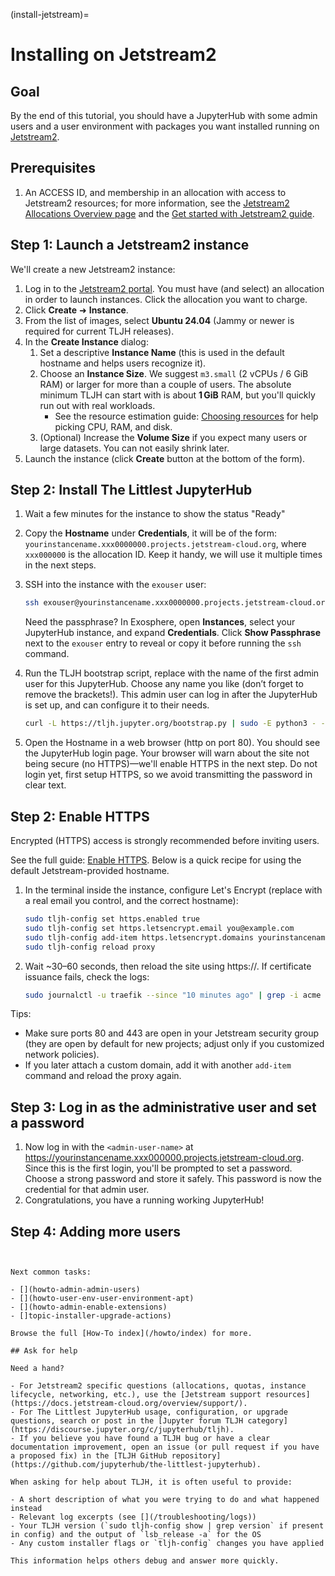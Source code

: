 (install-jetstream)=

# Installing on Jetstream2

## Goal

By the end of this tutorial, you should have a JupyterHub with some admin
users and a user environment with packages you want installed running on
[Jetstream2](https://jetstream-cloud.org/).

## Prerequisites

1. An ACCESS ID, and membership in an allocation with access to Jetstream2 resources; for more information,
   see the [Jetstream2 Allocations Overview page](https://docs.jetstream-cloud.org/alloc/overview/) and the [Get started with Jetstream2 guide](https://jetstream-cloud.org/get-started/).

## Step 1: Launch a Jetstream2 instance

We'll create a new Jetstream2 instance:

1.  Log in to the [Jetstream2 portal](https://use.jetstream-cloud.org/). You must have (and select) an allocation in order to launch instances. Click the allocation you want to charge.
2.  Click **Create** ➜ **Instance**.
3.  From the list of images, select **Ubuntu 24.04** (Jammy or newer is required for current TLJH releases).
4.  In the **Create Instance** dialog:
    1. Set a descriptive **Instance Name** (this is used in the default hostname and helps users recognize it).
    2. Choose an **Instance Size**. We suggest `m3.small` (2 vCPUs / 6 GiB RAM) or larger for more than a couple of users. The absolute minimum TLJH can start with is about **1 GiB** RAM, but you'll quickly run out with real workloads.
       - See the resource estimation guide: [Choosing resources](/howto/admin/resource-estimation) for help picking CPU, RAM, and disk.
    3. (Optional) Increase the **Volume Size** if you expect many users or large datasets. You can not easily shrink later.
5.  Launch the instance (click **Create** button at the bottom of the form).

## Step 2: Install The Littlest JupyterHub

1. Wait a few minutes for the instance to show the status "Ready"
2. Copy the **Hostname** under **Credentials**, it will be of the form: `yourinstancename.xxx0000000.projects.jetstream-cloud.org`, where `xxx000000` is the allocation ID. Keep it handy, we will use it multiple times in the next steps.

3. SSH into the instance with the `exouser` user:

   ```bash
   ssh exouser@yourinstancename.xxx0000000.projects.jetstream-cloud.org
   ```

   Need the passphrase? In Exosphere, open **Instances**, select your
   JupyterHub instance, and expand **Credentials**. Click **Show Passphrase**
   next to the `exouser` entry to reveal or copy it before running the
   `ssh` command.

4. Run the TLJH bootstrap script, replace <admin-user-name> with the name of the first admin user for this JupyterHub. Choose any name you like (don’t forget to remove the brackets!). This admin user can log in after the JupyterHub is set up, and can configure it to their needs.

   ```bash
   curl -L https://tljh.jupyter.org/bootstrap.py | sudo -E python3 - --admin <admin-user-name>
   ```

5. Open the Hostname in a web browser (http on port 80). You should see the JupyterHub login page. Your browser will warn about the site not being secure (no HTTPS)—we'll enable HTTPS in the next step. Do not login yet, first setup HTTPS, so we avoid transmitting the password in clear text.

## Step 2: Enable HTTPS

Encrypted (HTTPS) access is strongly recommended before inviting users.

See the full guide: [Enable HTTPS](/howto/admin/https). Below is a quick recipe for using the default Jetstream-provided hostname.

1. In the terminal inside the instance, configure Let's Encrypt (replace with a real email you control, and the correct hostname):
   ```bash
   sudo tljh-config set https.enabled true
   sudo tljh-config set https.letsencrypt.email you@example.com
   sudo tljh-config add-item https.letsencrypt.domains yourinstancename.xxx0000000.projects.jetstream-cloud.org
   sudo tljh-config reload proxy
   ```
2. Wait ~30–60 seconds, then reload the site using https://. If certificate issuance fails, check the logs:
   ```bash
   sudo journalctl -u traefik --since "10 minutes ago" | grep -i acme
   ```

Tips:

- Make sure ports 80 and 443 are open in your Jetstream security group (they are open by default for new projects; adjust only if you customized network policies).
- If you later attach a custom domain, add it with another `add-item` command and reload the proxy again.

## Step 3: Log in as the administrative user and set a password

1. Now log in with the `<admin-user-name>` at https://yourinstancename.xxx000000.projects.jetstream-cloud.org. Since this is the first login, you'll be prompted to set a password. Choose a strong password and store it safely. This password is now the credential for that admin user.
2. Congratulations, you have a running working JupyterHub!

## Step 4: Adding more users

```{include} add-users.md


Next common tasks:

- [](howto-admin-admin-users)
- [](howto-user-env-user-environment-apt)
- [](howto-admin-enable-extensions)
- []topic-installer-upgrade-actions)

Browse the full [How-To index](/howto/index) for more.

## Ask for help

Need a hand?

- For Jetstream2 specific questions (allocations, quotas, instance lifecycle, networking, etc.), use the [Jetstream support resources](https://docs.jetstream-cloud.org/overview/support/).
- For The Littlest JupyterHub usage, configuration, or upgrade questions, search or post in the [Jupyter forum TLJH category](https://discourse.jupyter.org/c/jupyterhub/tljh).
- If you believe you have found a TLJH bug or have a clear documentation improvement, open an issue (or pull request if you have a proposed fix) in the [TLJH GitHub repository](https://github.com/jupyterhub/the-littlest-jupyterhub).

When asking for help about TLJH, it is often useful to provide:

- A short description of what you were trying to do and what happened instead
- Relevant log excerpts (see [](/troubleshooting/logs))
- Your TLJH version (`sudo tljh-config show | grep version` if present in config) and the output of `lsb_release -a` for the OS
- Any custom installer flags or `tljh-config` changes you have applied

This information helps others debug and answer more quickly.
```
